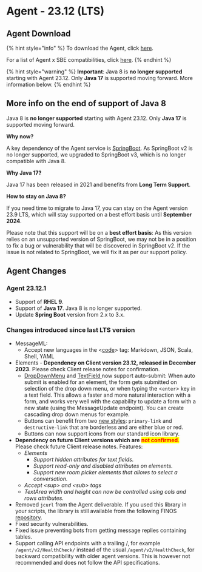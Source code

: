 # Agent - 23.12 (LTS)

## Agent Download

{% hint style="info" %}
To download the Agent, click [here](https://storage.googleapis.com/sym-platform/developers/rest-api/agent-23.12.1.zip).

For a list of Agent x SBE compatibilities, click [here](../../agent-guide/sbe-x-agent-compatibility-matrix.md).
{% endhint %}

{% hint style="warning" %}
**Important**: Java 8 is **no longer supported** starting with Agent 23.12. Only **Java 17** is supported moving forward. More information below.
{% endhint %}

## More info on the end of support of Java 8

Java 8 is **no longer supported** starting with Agent 23.12. Only **Java 17** is supported moving forward.

**Why now?**

A key dependency of the Agent service is [SpringBoot](https://spring.io/projects/spring-boot). As SpringBoot v2 is no longer supported, we upgraded to SpringBoot v3, which is no longer compatible with Java 8.&#x20;

**Why Java 17?**

Java 17 has been released in 2021 and benefits from **Long Term Support**.

**How to stay on Java 8?**

If you need time to migrate to Java 17, you can stay on the Agent version 23.9 LTS, which will stay supported on a best effort basis until **September 2024**.

Please note that this support will be on a **best effort basis**: As this version relies on an unsupported version of SpringBoot, we may not be in a position to fix a bug or vulnerability that will be discovered in SpringBoot v2. If the issue is not related to SpringBoot, we will fix it as per our support policy.&#x20;

## Agent Changes

### Agent 23.12.1

* Support of **RHEL 9**.
* Support of **Java 17**. Java 8 is no longer supported.
* Update **Spring Boot** version from 2.x to 3.x.

### Changes introduced since last LTS version

* MessageML:&#x20;
  * Accept new languages in the <[code](../../../bots/messages/overview-of-messageml/messageml-basic-format-tags/text-level-formatting-and-semantics.md)> tag: Markdown, JSON, Scala, Shell, YAML
* Elements - **Dependency on Client version 23.12, released in December 2023**. Please check Client release notes for confirmation.
  * [DropDownMenu](../../../bots/messages/overview-of-messageml/symphony-elements-1/dropdown-menu.md#attributes) and [TextField ](../../../bots/messages/overview-of-messageml/symphony-elements-1/text-field.md#attributes)now support auto-submit: When auto submit is enabled for an element, the form gets submitted on selection of the drop down menu, or when typing the <`enter`> key in a text field. This allows a faster and more natural interaction with a form, and works very well with the capability to update a form with a new state (using the MessageUpdate endpoint). You can create cascading drop down menus for example.
  * Buttons can benefit from two [new styles](../../../bots/messages/overview-of-messageml/symphony-elements-1/buttons/#attributes): `primary-link` and `destructive-link` that are borderless and are either blue or red.
  * Buttons can now support icons from our standard icon library.
* **Dependency on future Client versions which are** <mark style="color:red;">**not confirmed**</mark><mark style="color:red;">.</mark> Please check future Client release notes. Features:
  * _Elements_
    * _Support hidden attributes for text fields._
    * _Support read-only and disabled attributes on elements._
    * _Support new room picker elements that allows to select a conversation._&#x20;
  * _Accept \<sup> and \<sub> tags_
  * _TextArea width and height can now be controlled using cols and rows attributes._
* Removed `jcurl` from the Agent deliverable. If you used this library in your scripts, the library is still available from the following FINOS [repository](https://github.com/finos/JCurl/releases).
* Fixed security vulnerabilities.
* Fixed issue preventing bots from getting message replies containing tables.
* Support calling API endpoints with a trailing /, for example `/agent/v2/HealthCheck/` instead of the usual `/agent/v2/HealthCheck`, for backward compatibility with older agent versions. This is however not recommended and does not follow the API specifications.
